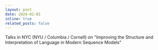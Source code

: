 ```yaml
---
layout: post
date: 2024-02-01
inline: true
related_posts: false
---
```


Talks in NYC (NYU / Columbia / Cornell) on "Improving the Structure and Interpretation of Language in Modern Sequence Models"
